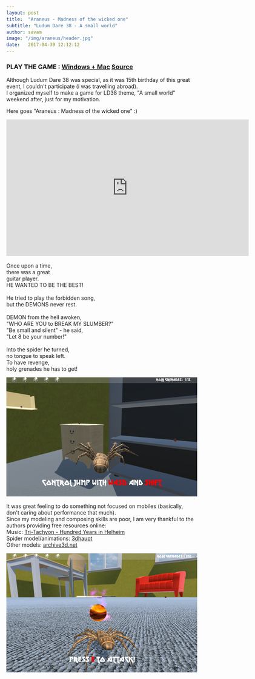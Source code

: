 ```yaml
---
layout: post
title:  "Araneus - Madness of the wicked one"
subtitle: "Ludum Dare 38 - A small world"
author: savam
image: "/img/araneus/header.jpg"
date:   2017-04-30 12:12:12
---
```


### PLAY THE GAME : [Windows + Mac](http://gamejolt.com/games/araneus/253259)  [Source](https://github.com/SavaMinic/ld38)

Although Ludum Dare 38 was special, as it was 15th birthday of this great event, I couldn't participate (i was travelling abroad).<br />
I organized myself to make a game for LD38 theme, "A small world" weekend after, just for my motivation.<br />

Here goes "Araneus : Madness of the wicked one" :)

<iframe width="640" height="360" src="https://www.youtube.com/embed/9iUeeQPKHcA?rel=0" frameborder="0" allowfullscreen></iframe>

Once upon a time,<br />
there was a great<br />
guitar player.<br />
HE WANTED TO BE THE BEST!<br />
<br />
He tried to play the forbidden song,<br />
but the DEMONS never rest.<br />
<br />
DEMON from the hell awoken,<br />
"WHO ARE YOU to BREAK MY SLUMBER?"<br />
"Be small and silent" - he said,<br />
"Let 8 be your number!"<br />
<br />
Into the spider he turned,<br />
no tongue to speak left.<br />
To have revenge,<br />
holy grenades he has to get!<br />

<img class="def_image" src="/img/araneus/shot1.jpg" />

It was great feeling to do something not focused on mobiles (basically, don't caring about performance that much).<br />
Since my modeling and composing skills are poor, I am very thankful to the authors providing free resources online:<br />
Music: [Tri-Tachyon - Hundred Years in Helheim](http://freemusicarchive.org/music/Tri-Tachyon/The_Spellbreaker_EP/Hundred_Years_in_Helheim)<br />
Spider model/animations: [3dhaupt](https://free3d.com/3d-model/spider-animated-low-poly-and-game-ready-87147.html)<br />
Other models: [archive3d.net](https://archive3d.net)<br />

<img class="def_image" src="/img/araneus/shot2.jpg" />